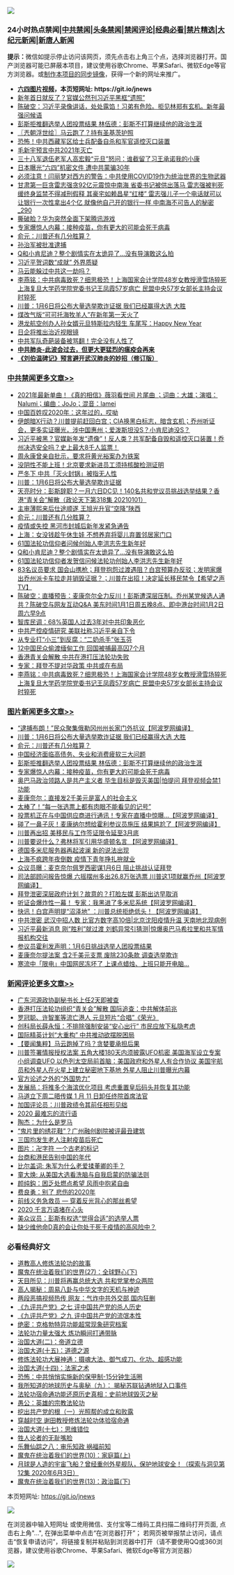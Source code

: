 ![](https://raw.githubusercontent.com/fqnews/bnews/master/64photo/fqnews-qr.jpg)

<div id="tt">
<h3>24小时热点禁闻|<a href="#%E4%B8%AD%E5%85%B1%E7%A6%81%E9%97%BB%E6%9B%B4%E5%A4%9A%E6%96%87%E7%AB%A0">中共禁闻</a>|<a href="#%E5%9B%BE%E7%89%87%E6%96%B0%E9%97%BB%E6%9B%B4%E5%A4%9A%E6%96%87%E7%AB%A0">头条禁闻</a>|<a href="#%E6%96%B0%E9%97%BB%E8%AF%84%E8%AE%BA%E6%9B%B4%E5%A4%9A%E6%96%87%E7%AB%A0">禁闻评论|<a href="#%E5%BF%85%E7%9C%8B%E7%BB%8F%E5%85%B8%E5%A5%BD%E6%96%87">经典必看|<a href="/video.md#%E7%A6%81%E7%89%87%E7%B2%BE%E9%80%89">禁片精选</a>|<a href="https://github.com/fqnews/djy/blob/master/gb/nf1351518.md#1">大纪元新闻</a>|<a href="https://github.com/fqnews/ntdtv/blob/master/gb/prog204.md#1">新唐人新闻</a></h3>
<div><b>提示：</b>微信如提示停止访问该网页，须先点击右上角三个点，选择浏览器打开。国产浏览器可能已屏蔽本项目，建议使用谷歌Chrome、苹果Safari、微软Edge等官方浏览器。或<a href="https://github.com/fqnews/bnews/blob/master/%E5%88%B6%E4%BD%9Cgit%E7%A6%81%E9%97%BB%E9%95%9C%E5%83%8F.md">制作本项目的同步镜像</a>，获得一个新的网址来推广。</div>
<ul>
<li><b><a href="http://d1.bdrive.tk/64.mp4" target="_blank">六四图片视频</a>，本页短网址: https://git.io/jnews</b></li>
<li><a href="/cbnews/20210101/1459229.md">新年首日就反了？官媒公然刊习近平黑框“遗照”</a></li>
<li><a href="/cbnews/20210101/1459212.md">陈破空：习近平录像讲话，处处露馅！习弟有危险。拒见林郑有玄机。新年最强问候语</a></li>
<li><a href="/topimagenews/20210102/1459331.md">彭斯拒推翻选举人团投票结果 林伍德：彭斯不打算继续他的政治生涯</a></li>
<li><a href="/ssgc/20210102/1459406.md">〖兲朝浮世绘〗马云跑了？持有圣基茨护照</a></li>
<li><a href="/cbnews/20210101/1459156.md">恐怖！中共西藏军区给士兵配备自杀和军官遥控灭口装置</a></li>
<li><a href="/comments/20210102/1459455.md">毛新宇预言中共2021年灭亡</a></li>
<li><a href="/weiquan/20210101/1459266.md">三十八军退伍老军人高宏毅&#8220;元旦&#8221;怒问&#65306;谁截留了习王承诺我的小康</a></li>
<li><a href="/comments/20210101/1459127.md">日本曝光“六四”机密文件 遭中共蒙骗30年</a></li>
<li><a href="/comments/20210102/1459401.md">必须注意！闫丽梦对西方的警告：中共使用COVID19作为统治世界的生物武器</a></li>
<li><a href="/comments/20210102/1459343.md">甘肃第一巨贪雷志强贪92亿元震惊中南海 省委书记被供出落马 雷志强被判死缓终身监禁不得减刑假释 其豪宅如赖昌星“红楼” 雷志强儿子一个电话就可以让银行一次性拿出4个亿 就像他自己开的银行一样 中南海不可告人的秘密_290</a></li>
<li><a href="/cbnews/20210101/1459196.md">撕破脸？华为突然全面下架腾讯游戏</a></li>
<li><a href="/comments/20210101/1459057.md">专家爆惊人内幕：接种疫苗，你有更大的可能会死于病毒</a></li>
<li><a href="/topimagenews/20210102/1459542.md">俞元：川普还有几分胜算？</a></li>
<li><a href="/renquan/20210102/1459554.md">孙治军被批准逮捕</a></li>
<li><a href="/comments/20210102/1459313.md">Q和小肯尼迪？整个剧情实在太诡异了…没有导演敢这么拍</a></li>
<li><a href="/cbnews/20210101/1459195.md">习近平贺词数“成就” 外界质疑</a></li>
<li><a href="/ssgc/20210102/1459318.md">马云能躲过中共这一劫吗？</a></li>
<li><a href="/comments/20210102/1459407.md">李燕铭：中共病毒致死？细思极恐！上海国家会计学院48岁女教授滑雪场猝死 上海复旦大学药学院党委书记王凤霞57岁病亡 民盟中央57岁女部长主持会议时猝死</a></li>
<li><a href="/topimagenews/20210102/1459563.md">川普：1月6日将公布大量选举欺诈证据 我们已经赢得大选 大胜</a></li>
<li><a href="/cbnews/20210102/1459357.md">煤改气版“可可托海牧羊人”在新年第一天火了</a></li>
<li><a href="/cnnews/hknews/20210102/1459495.md">港龙航空创办人孙女婿元旦特斯拉内轻生 车尾写：Happy New Year</a></li>
<li><a href="/cnnews/20210102/1459419.md">日企将推出治近视眼镜</a></li>
<li><a href="/cnnews/20210102/1459582.md">中共军队奇葩装备被骂翻！完全没有人性了</a></li>
<li><b><a href="/comments/20200211/1275071.md" target="_blank">中共肺炎-此波会过去，但更大更猛烈的瘟疫会再来</a></b></li>
<li><b><a href="/comments/20200207/1272816.md" target="_blank">《刘伯温碑记》预言避开武汉肺炎的妙招（修订版）</a></b></li>
</ul>
</div>

<div class="catlist">
<h3><a href="/cbnews/" target="_blank">中共禁闻</a><span><a href="/cbnews/" target="_blank" rel="nofollow">更多文章>></a></span></h3>
<ul>
<li><a href="/cbnews/20210102/1459694.md" target="_blank">2021年最新单曲！《真的相信》薇羽看世间 片尾曲 ；词曲：大雄；演唱：Nalumi；编曲：JoJo；混音：lamei</a></li>
<li><a href="/cbnews/20210102/1459685.md" target="_blank">中国百姓叹2020年：这年过的，哎呦</a></li>
<li><a href="/cbnews/20210102/1459657.md" target="_blank">伊朗暗X行动？川普提前赶回白宫；CIA换黑白标志，暗含玄机；乔州听证会，更多实证曝光，涉中国惠州；爱泼斯坦没S？小肯尼迪没S？</a></li>
<li><a href="/cbnews/20210102/1459649.md" target="_blank">习近平被黑？官媒新年发“遗像”！反人类？共军配备自毁和遥控灭口装置！乔州决选安全吗？史上最大8千人监票！</a></li>
<li><a href="/cbnews/20210102/1459643.md" target="_blank">周永康曾亲自批示，要求将黄光裕案办为铁案</a></li>
<li><a href="/cbnews/20210102/1459642.md" target="_blank">没阴性不能上班！北京要求新进员工须持核酸检测证明</a></li>
<li><a href="/cbnews/20210102/1459604.md" target="_blank">严冬下 中共「灭火封锅」被指无人性</a></li>
<li><a href="/cbnews/20210102/1459599.md" target="_blank">川普：1月6日将公布大量选举欺诈证据</a></li>
<li><a href="/cbnews/20210102/1459562.md" target="_blank">天亮时分：彭斯辞职？一月六日DC见！140名共和党议员挑战选举结果？香港“青关会”解散（政论天下第318集 20210101）</a></li>
<li><a href="/cbnews/20210102/1459544.md" target="_blank">主审薄熙来后仕途顺遂 王旭光升官“空降”陕西</a></li>
<li><a href="/topimagenews/20210102/1459542.md" target="_blank">俞元：川普还有几分胜算？</a></li>
<li><a href="/cbnews/20210102/1459525.md" target="_blank">疫情或失控 黑河市封城后新年发紧急通告</a></li>
<li><a href="/cbnews/20210102/1459509.md" target="_blank">上海：女没钱趁午休生娃 不想养弃将婴儿弃置邻居家门口</a></li>
<li><a href="/cbnews/20210102/1459503.md" target="_blank">61国法轮功信仰者问候创始人李洪志先生新年好</a></li>
<li><a href="/comments/20210102/1459313.md" target="_blank">Q和小肯尼迪？整个剧情实在太诡异了…没有导演敢这么拍</a></li>
<li><a href="/cbnews/20210102/1459478.md" target="_blank">61国法轮功信仰者发贺信问候法轮功创始人李洪志先生新年好</a></li>
<li><a href="/cbnews/20210102/1459444.md" target="_blank">83名议员要求 国会山携枪；拜登抱怨过渡遇阻？白宫预算办反驳；发明家爆出乔州派卡车拉走并销毁证据？；川普在出招！决定延长移民禁令【希望之声TV】</a></li>
<li><a href="/cbnews/20210102/1459425.md" target="_blank">陈破空：直播预告：麦康奈尔全力反川！彭斯遭深层压制。乔州某党候选人通共？陈破空与网友互动Q&amp;A 美东时间1月1日周五晚8点、即中港台时间1月2日周六早9点</a></li>
<li><a href="/cbnews/20210102/1459417.md" target="_blank">智库民调：68%英国人过去3年对中共印象恶化</a></li>
<li><a href="/cbnews/20210102/1459416.md" target="_blank">中共严控疫情研究 美联社称习近平亲自下令</a></li>
<li><a href="/cbnews/20210102/1459415.md" target="_blank">从专业打“小三”到反腐：“二奶杀手”张玉芬</a></li>
<li><a href="/cbnews/20210102/1459414.md" target="_blank">12中国民众偷渡缅甸工作 回国被捕最高囚7个月</a></li>
<li><a href="/cbnews/20210102/1459412.md" target="_blank">香港青关会解散 中共在港打压法轮功失败</a></li>
<li><a href="/cbnews/20210102/1459409.md" target="_blank">专家：拜登不提对华政策 中共或在布局</a></li>
<li><a href="/comments/20210102/1459407.md" target="_blank">李燕铭：中共病毒致死？细思极恐！上海国家会计学院48岁女教授滑雪场猝死 上海复旦大学药学院党委书记王凤霞57岁病亡 民盟中央57岁女部长主持会议时猝死</a></li>

</ul>
</div>
<div class="catlist">
<h3><a href="/topimagenews/" target="_blank">图片新闻</a><span><a href="/topimagenews/" target="_blank" rel="nofollow">更多文章>></a></span></h3>
<ul>
<li><a href="/topimagenews/20210102/1459641.md" target="_blank">“逮捕布朗！”民众聚集俄勒冈州州长家门外抗议【阿波罗网编译】</a></li>
<li><a href="/topimagenews/20210102/1459563.md" target="_blank">川普：1月6日将公布大量选举欺诈证据 我们已经赢得大选 大胜</a></li>
<li><a href="/topimagenews/20210102/1459542.md" target="_blank">俞元：川普还有几分胜算？</a></li>
<li><a href="/topimagenews/20210102/1459467.md" target="_blank">中国经济面临高债务、失业和消费疲软三大问题</a></li>
<li><a href="/topimagenews/20210102/1459331.md" target="_blank">彭斯拒推翻选举人团投票结果 林伍德：彭斯不打算继续他的政治生涯</a></li>
<li><a href="/comments/20210101/1459057.md" target="_blank">专家爆惊人内幕：接种疫苗，你有更大的可能会死于病毒</a></li>
<li><a href="/topimagenews/20210101/1459258.md" target="_blank">奥巴马政治领路人是共产主义者 毕生目标是毁灭美国|怕提问 拜登视频会禁1功能</a></li>
<li><a href="/topimagenews/20210101/1459119.md" target="_blank">麦康奈尔：直接发2千美元是富人的社会主义</a></li>
<li><a href="/topimagenews/20210101/1459089.md" target="_blank">太棒了！“每一张选票上都有肉眼不能看见的记号”</a></li>
<li><a href="/topimagenews/20210101/1459088.md" target="_blank">投票机正在与中国供应商进行通讯！专家在直播中惊曝…【阿波罗网编译】</a></li>
<li><a href="/topimagenews/20210101/1459077.md" target="_blank">碰了一鼻子灰！麦康纳尔想给霍利参议员施压 结果尴尬了【阿波罗网编译】</a></li>
<li><a href="/topimagenews/20210101/1459018.md" target="_blank">川普再出招 美移民与工作签证限令延至3月底</a></li>
<li><a href="/topimagenews/20210101/1458982.md" target="_blank">川普要说什么？弗林将军引用华盛顿名言 【阿波罗网编译】</a></li>
<li><a href="/topimagenews/20210101/1458930.md" target="_blank">德国多米尼服务器再起波澜 新的说法出现</a></li>
<li><a href="/topimagenews/20210101/1458808.md" target="_blank">上海不疯跨年夜倒数 疫情下青年挣扎拚就业</a></li>
<li><a href="/topimagenews/20210101/1458750.md" target="_blank">众议员曝：麦克奈尔佩罗西密谋1月6日 阻止挑战认证拜登</a></li>
<li><a href="/topimagenews/20210101/1458715.md" target="_blank">司法部顾问报告惊爆 六摇摆州多出26.8万张选票 川普这1项就赢乔州【阿波罗网编译】</a></li>
<li><a href="/topimagenews/20201231/1458656.md" target="_blank">拜登泄密深层政府计划？故意的？打脸左媒 彭斯出访早取消</a></li>
<li><a href="/topimagenews/20201231/1458429.md" target="_blank">听证会爆炸性一幕！ 专家：我黑进了多米尼系统【阿波罗网编译】</a></li>
<li><a href="/topimagenews/20201231/1458267.md" target="_blank">快讯！白宫声明提“沼泽地” ：川普总统拒绝低头！【阿波罗网编译】</a></li>
<li><a href="/topimagenews/20201231/1458232.md" target="_blank">中共泄密 武汉中招人数 比官方数字高10倍|北京沈阳疫情升温 天南地北现病例</a></li>
<li><a href="/topimagenews/20201231/1458215.md" target="_blank">习近平最新消息 刚“胜利”就过渡 刘鹤异常引猜测|惊爆奥巴马希拉里和共军情报机构交往</a></li>
<li><a href="/topimagenews/20201231/1458150.md" target="_blank">参议员霍利发声明：1月6日挑战选举人团投票结果</a></li>
<li><a href="/topimagenews/20201231/1458141.md" target="_blank">麦康奈尔提法案 含2千美元支票 废除230条款 调查选举欺诈</a></li>
<li><a href="/topimagenews/20201231/1458135.md" target="_blank">寒流中「限电」中国网民冻坏了 上课点蜡烛、上班只能开电脑…</a></li>

</ul>
</div>
<div class="catlist">
<h3><a href="/comments/" target="_blank">新闻评论</a><span><a href="/comments/" target="_blank" rel="nofollow">更多文章>></a></span></h3>
<ul>
<li><a href="/comments/20210102/1459721.md" target="_blank">广东河源政协副秘书长上任2天即被查</a></li>
<li><a href="/comments/20210102/1459716.md" target="_blank">香港打压法轮功组织“青关会”解散 国际追查：中共解体前兆</a></li>
<li><a href="/comments/20210102/1459715.md" target="_blank">罗冠聪、许智峯等流亡港人 元旦短片“合唱”《荣光》</a></li>
<li><a href="/comments/20210102/1459714.md" target="_blank">创科局长薛永恒：不排除强制安装“安心出行” 市民应放下私隐考虑</a></li>
<li><a href="/comments/20210102/1459692.md" target="_blank">国际精英计划“大重构” 中共推动欲摆脱困局</a></li>
<li><a href="/comments/20210102/1459688.md" target="_blank">【要闻集粹】马云跑掉了吗？贪婪要承担后果</a></li>
<li><a href="/comments/20210102/1459668.md" target="_blank">川普签署情报授权法案 五角大楼180天内须披露UFO机密 美国海军设立专案小组调查UFO 以色列太空局前首脑：美国政府和外星人有合作协议 美国宇航员和外星人在火星上建立秘密地下基地 外星人阻止川普曝光内幕</a></li>
<li><a href="/comments/20210102/1459661.md" target="_blank">官方论述之外的“外国势力”</a></li>
<li><a href="/comments/20210102/1459660.md" target="_blank">发展局：将推多个海滨优化项目 考虑重置皇后码头并恢复其功能</a></li>
<li><a href="/comments/20210102/1459659.md" target="_blank">马道立下周二晤传媒 1 月 11 日卸任终院首席法官</a></li>
<li><a href="/comments/20210102/1459611.md" target="_blank">加国评论员：川普政绩令其前任相形见绌</a></li>
<li><a href="/comments/20210102/1459608.md" target="_blank">2020 最难忘的流行语</a></li>
<li><a href="/comments/20210102/1459595.md" target="_blank">陶杰：为什么是罗马</a></li>
<li><a href="/comments/20210102/1459576.md" target="_blank">“鬼片里的绣花鞋”？广州融创剧院被评最丑建筑</a></li>
<li><a href="/comments/20210102/1459575.md" target="_blank">三国均发生老人注射疫苗后死亡</a></li>
<li><a href="/comments/20210102/1459567.md" target="_blank">图片：卍字符 一个古老的标记</a></li>
<li><a href="/comments/20210102/1459566.md" target="_blank">台商和港民告别中国的年代</a></li>
<li><a href="/comments/20210102/1459547.md" target="_blank">比尔盖词: 朱军为什么老爱揉董卿的手？</a></li>
<li><a href="/comments/20210102/1459546.md" target="_blank">童大焕: 从美国大选看洗脑与自我启蒙的防骗法则</a></li>
<li><a href="/comments/20210102/1459545.md" target="_blank">颜纯鈎：困乏处燃点希望 风雨中抱紧自由</a></li>
<li><a href="/comments/20210102/1459535.md" target="_blank">费良勇：别了 悲伤的2020年</a></li>
<li><a href="/comments/20210102/1459533.md" target="_blank">前线义务急救员 — 穿着反光背心的那丝希望</a></li>
<li><a href="/comments/20210102/1459516.md" target="_blank">2020 千言万语堵在心头</a></li>
<li><a href="/comments/20210102/1459513.md" target="_blank">美众议员：彭斯有权选“觉得合适”的选举人票</a></li>
<li><a href="/comments/20210102/1459512.md" target="_blank">缺少维他命D真的会让你处于死于疫情的高风险中？</a></li>

</ul>
</div>

<div class="catlist">
<h3>必看经典好文</h3>
<ul>
<li><a href="/comments/20200805/1375080.md" target="_blank">道教高人修炼法轮功的故事</a></li>
<li><a href="/comments/20181224/1052333.md" target="_blank">魔鬼在统治着我们的世界(27)：全球野心(下)</a></li>
<li><a href="/comments/20200816/1381118.md" target="_blank">天目所见：川普将再赢总统大选 共和党掌参众两院</a></li>
<li><a href="/aomi/history/20170924/831575.md" target="_blank">高人揭秘：周易八卦与中华文字的天机与神迹</a></li>
<li><a href="/cbnews/20200703/1355059.md" target="_blank">两段恶搞视频热传 网友：气炸中共外交部 国内狂删</a></li>
<li><a href="/bookonline/20131116/201048.md" target="_blank">《九评共产党》之七 评中国共产党的杀人历史</a></li>
<li><a href="/bookonline/20131116/201045.md" target="_blank">《九评共产党》之九 评中国共产党的流氓本性</a></li>
<li><a href="/comments/20200705/783265.md" target="_blank">绝密：克格勃特异功能超常现象研究档案</a></li>
<li><a href="/cbnews/20200816/1381005.md" target="_blank">法轮功力量太强大 炼功瞬间打通带脉</a></li>
<li><a href="/cbnews/20180308/911611.md" target="_blank">治国大道(二)：帝道立德</a></li>
<li><a href="/topimagenews/20180322/917868.md" target="_blank">治国大道(十五)：道德之源</a></li>
<li><a href="/comments/20191203/1234383.md" target="_blank">修炼法轮功大展神通：摄魂大法、御气成刀、化功、超感功能</a></li>
<li><a href="/cbnews/20180320/916962.md" target="_blank">治国大道(十四)：法家之术</a></li>
<li><a href="/baitai/20200711/1359005.md" target="_blank">恐怖：中共悄悄实施新的保甲制-15分钟生活圈</a></li>
<li><a href="/topimagenews/20180325/919134.md" target="_blank">我所知道的地球历史与奥秘（九）： 揭秘苏联钻通地狱入口事件</a></li>
<li><a href="/tculture/20121025/73069.md" target="_blank">法轮功宿命通功能还原历史真相：史前地球毁灭之秘</a></li>
<li><a href="/comments/20200313/1292991.md" target="_blank">愚公：英雄的宗教法轮功</a></li>
<li><a href="/comments/20200629/1352460.md" target="_blank">挖出共产党的根（一）光照帮的成立和败露</a></li>
<li><a href="/comments/20200511/1322384.md" target="_blank">穿越时空 谢田教授修炼法轮功体验宿命通</a></li>
<li><a href="/comments/20201110/1428674.md" target="_blank">治国大道(十七)：思维错位</a></li>
<li><a href="/comments/20200606/783250.md" target="_blank">牲人论者的无耻嘴脸</a></li>
<li><a href="/tculture/20170717/792953.md" target="_blank">乐舞仙踪之八：审乐知政 祸福前知</a></li>
<li><a href="/topimagenews/20180529/950153.md" target="_blank">魔鬼在统治着我们的世界(10)：家庭篇(上)</a></li>
<li><a href="/comments/20200712/1359456.md" target="_blank">月球是人造的宇宙飞船？曾经重创外星舰队，保护地球安全！（探索与洞见第12集 2020年6月3日）</a></li>
<li><a href="/topimagenews/20180602/951960.md" target="_blank">魔鬼在统治着我们的世界(13)：政治篇(下)</a></li>

</ul>
</div>

本页短网址: https://git.io/jnews

![](https://raw.githubusercontent.com/fqnews/bnews/master/64photo/fqnews-qr.jpg)

在浏览器中输入短网址 或使用微信、支付宝等二维码工具扫描二维码打开页面, 点击右上角"...", 在弹出菜单中点击“在浏览器打开”； 若网页被举报禁止访问，请点击“恢复申请访问”，将链接复制并粘贴到浏览器中打开（请不要使用QQ或360浏览器，建议使用谷歌Chrome、苹果Safari、微软Edge等官方浏览器）

![](https://raw.githubusercontent.com/fqnews/bnews/master/64photo/wx.jpg)